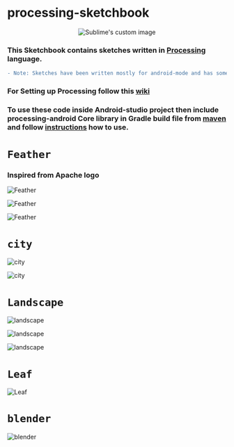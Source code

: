# processing-sketchbook


<p align="center">
  <img src="https://i.imgur.com/CxhabJh.png" alt="Sublime's custom image"/>
</p>

### This Sketchbook contains sketches written in [Processing](https://processing.org/) language.

```diff
- Note: Sketches have been written mostly for android-mode and has some codes written for JAVA-MODE as well.
```

<!--
## Hello, DWoC!

<img src="https://imgur.com/TLx5rsv.png" width="325px" />

#### If you're here for a [Delta Winter of Code](https://dwoc.io) project, check out the [Contributor's Guide](https://github.com/ranaaditya/processing-sketchbook/wiki/DWoC-Contributor's-Guide) in the Wiki.
-->

### For Setting up Processing follow this [wiki](https://github.com/ranaaditya/processing-sketchbook/wiki/Setting-up-Processing)

### To use these code inside Android-studio project then include processing-android Core library in Gradle build file from [maven](https://mvnrepository.com/artifact/org.p5android/processing-core) and follow [instructions](https://android.processing.org/) how to use.

# `Feather`
### Inspired from Apache logo
![Feather](https://github.com/ranaaditya/processing-sketchbook/blob/master/Screenshots/Feather1.jpg)

![Feather](https://github.com/ranaaditya/processing-sketchbook/blob/master/Screenshots/Feather2.jpg)

![Feather](https://github.com/ranaaditya/processing-sketchbook/blob/master/Screenshots/Feather10.jpg)


# `city`

![city](https://github.com/ranaaditya/processing-sketchbook/blob/master/Screenshots/city1.jpg)

![city](https://github.com/ranaaditya/processing-sketchbook/blob/master/Screenshots/city3.jpg)

# `Landscape`

![landscape](https://github.com/ranaaditya/processing-sketchbook/blob/master/Screenshots/landscape1.png)

![landscape](https://github.com/ranaaditya/processing-sketchbook/blob/master/Screenshots/landscape6.png)

![landscape](https://github.com/ranaaditya/processing-sketchbook/blob/master/Screenshots/landscape8.png)


# `Leaf`

![Leaf](https://github.com/ranaaditya/processing-sketchbook/blob/master/Screenshots/leaf.jpg)

# `blender`

![blender](https://github.com/ranaaditya/processing-sketchbook/blob/master/Screenshots/blender.jpg)
